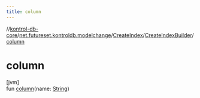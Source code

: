 ```yaml
---
title: column
---
```

//[kontrol-db-core](../../../../index.html)/[net.futureset.kontroldb.modelchange](../../index.html)/[CreateIndex](../index.html)/[CreateIndexBuilder](index.html)/[column](column.html)



# column



[jvm]\
fun [column](column.html)(name: [String](https://kotlinlang.org/api/latest/jvm/stdlib/kotlin/-string/index.html))




